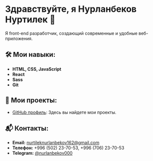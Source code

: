 # Здравствуйте, я Нурланбеков Нуртилек 👋
Я front-end разработчик, создающий современные и удобные веб-приложения.

## 🛠️ Мои навыки:
- **HTML, CSS, JavaScript**
- **React**
- **Sass**
- **Git**

## 📂 Мои проекты:
- [GitHub профиль](https://github.com/nurtilek09): Здесь вы найдете мои проекты.

## 📬 Контакты:
- **Email:** nurtileknurlanbekov162@gmail.com
- **Телефон:** +996 (502) 23-70-53, +996 (706) 23-70-53
- **Telegram:** [@nurlanbekov000](https://t.me/nurlanbekov000)


